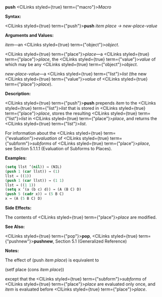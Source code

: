 **push** <ClLinks styled={true} term={"macro"}><i>Macro</i></ClLinks> 



**Syntax:** 



<ClLinks styled={true} term={"push"}><b>push</b></ClLinks> *item place → new-place-value* 



**Arguments and Values:** 



*item*—an <ClLinks styled={true} term={"object"}><i>object</i></ClLinks>. 



<ClLinks styled={true} term={"place"}><i>place</i></ClLinks>—a <ClLinks styled={true} term={"place"}><i>place</i></ClLinks>, the <ClLinks styled={true} term={"value"}><i>value</i></ClLinks> of which may be any <ClLinks styled={true} term={"object"}><i>object</i></ClLinks>. 



*new-place-value*—a <ClLinks styled={true} term={"list"}><i>list</i></ClLinks> (the new <ClLinks styled={true} term={"value"}><i>value</i></ClLinks> of <ClLinks styled={true} term={"place"}><i>place</i></ClLinks>). 







 



 



**Description:** 



<ClLinks styled={true} term={"push"}><b>push</b></ClLinks> prepends *item* to the <ClLinks styled={true} term={"list"}><i>list</i></ClLinks> that is stored in <ClLinks styled={true} term={"place"}><i>place</i></ClLinks>, stores the resulting <ClLinks styled={true} term={"list"}><i>list</i></ClLinks> in <ClLinks styled={true} term={"place"}><i>place</i></ClLinks>, and returns the <ClLinks styled={true} term={"list"}><i>list</i></ClLinks>. 



For information about the <ClLinks styled={true} term={"evaluation"}><i>evaluation</i></ClLinks> of <ClLinks styled={true} term={"subform"}><i>subforms</i></ClLinks> of <ClLinks styled={true} term={"place"}><i>place</i></ClLinks>, see Section 5.1.1.1 (Evaluation of Subforms to Places). 



**Examples:**
```lisp
(setq llst ’(nil)) → (NIL) 
(push 1 (car llst)) → (1) 
llst → ((1)) 
(push 1 (car llst)) → (1 1) 
llst → ((1 1)) 
(setq x ’(a (b c) d)) → (A (B C) D) 
(push 5 (cadr x)) → (5 B C) 
x → (A (5 B C) D) 
```
**Side Effects:** 



The contents of <ClLinks styled={true} term={"place"}><i>place</i></ClLinks> are modified. 



**See Also:** 



<ClLinks styled={true} term={"pop"}><b>pop</b></ClLinks>, <ClLinks styled={true} term={"pushnew"}><b>pushnew</b></ClLinks>, Section 5.1 (Generalized Reference) 



**Notes:** 



The effect of (push *item place*) is equivalent to 



(setf place (cons *item place*)) 



except that the <ClLinks styled={true} term={"subform"}><i>subforms</i></ClLinks> of <ClLinks styled={true} term={"place"}><i>place</i></ClLinks> are evaluated only once, and *item* is evaluated before <ClLinks styled={true} term={"place"}><i>place</i></ClLinks>. 